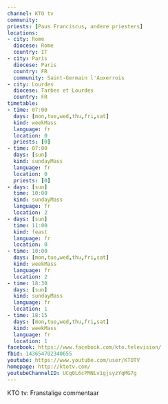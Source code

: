 ```yaml
---
channel: KTO tv
community:
priests: [Paus Franciscus, andere priesters]
locations:
- city: Rome
  diocese: Rome
  country: IT
- city: Paris
  diocese: Paris
  country: FR
  community: Saint-Germain l'Auxerrois
- city: Lourdes
  diocese: Tarbes et Lourdes
  country: FR
timetable:
- time: 07:00
  days: [mon,tue,wed,thu,fri,sat]
  kind: weekMass
  language: fr
  location: 0
  priests: [0]
- time: 07:00
  days: [sun]
  kind: sundayMass
  language: fr
  location: 0
  priests: [0]
- days: [sun]
  time: 10:00
  kind: sundayMass
  language: fr
  location: 2
- days: [sun]
  time: 11:00
  kind: feast
  language: fr
  location: 0
- time: 10:00
  days: [mon,tue,wed,thu,fri,sat]
  kind: weekMass
  language: fr
  location: 2
- time: 18:30
  days: [sun]
  kind: sundayMass
  language: fr
  location: 1
- time: 18:15
  days: [mon,tue,wed,thu,fri,sat]
  kind: weekMass
  language: fr
  location: 1
facebook: https://www.facebook.com/kto.television/
fbid: 143654702340655
youtube: https://www.youtube.com/user/KTOTV
homepage: http://ktotv.com/
youtubeChannelID: UCg0L6cPMNLv1gjsyzYqMG7g
---
```

KTO tv: Franstalige commentaar
